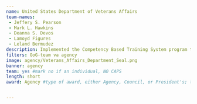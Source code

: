 ```yaml
---
name: United States Department of Veterans Affairs
team-names: 
 - Jeffery S. Pearson
 - Mark L. Hawkins
 - Deanna S. Devos
 - Lamoyd Figures
 - Leland Bermudez
description: Implemented the Competency Based Training System program to transform the way vocational rehab counselors demonstrate proficiency in job skills. This system eliminated inefficiency while increasing the time available for direct service to Veterans
filters: GoG-team va agency
image: agency/Veterans_Affairs_Department_Seal.png
banner: agency
team: yes #mark no if an individual, NO CAPS 
length: short
award: Agency #type of award, either Agency, Council, or President's; this is case sensitive so make sure to match the options listed exactly. This section generates the format of the card


---
```

